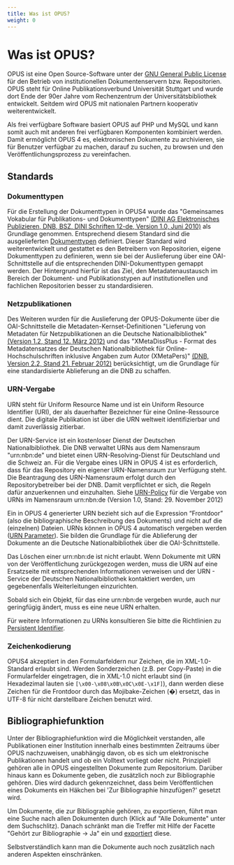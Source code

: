 ```yaml
---
title: Was ist OPUS?
weight: 0
---
```


# Was ist OPUS?

OPUS ist eine Open Source-Software unter der [GNU General Public License][GNUGPL] für den Betrieb von institutionellen
Dokumentenservern bzw. Repositorien. OPUS steht für Online Publikationsverbund Universität Stuttgart und wurde dort
Ende der 90er Jahre vom Rechenzentrum der Universitätsbibliothek entwickelt. Seitdem wird OPUS mit nationalen Partnern
kooperativ weiterentwickelt.

Als frei verfügbare Software basiert OPUS auf PHP und MySQL und kann somit auch mit anderen frei verfügbaren Komponenten
kombiniert werden. Damit ermöglicht OPUS 4 es, elektronischen Dokumente zu archivieren, sie für Benutzer verfügbar zu
machen, darauf zu suchen, zu browsen und den Veröffentlichungsprozess zu vereinfachen.

## Standards

### Dokumenttypen

Für die Erstellung der Dokumenttypen in OPUS4 wurde das "Gemeinsames Vokabular für Publikations- und Dokumenttypen"
[(DINI AG Elektronisches Publizieren, DNB, BSZ, DINI Schriften 12-de, Version 1.0, Juni 2010)][DINI] als Grundlage
genommen. Entsprechend diesem Standard sind die
ausgelieferten [Dokumenttypen][DOCTYPES] definiert. Dieser Standard wird weiterentwickelt und gestattet es den
Betreibern von Repositorien, eigene Dokumenttypen zu definieren, wenn sie bei der Auslieferung über eine
OAI-Schnittstelle auf die entsprechenden DINI-Dokumenttypen gemappt werden. Der Hintergrund hierfür ist das Ziel,
den Metadatenaustausch im Bereich der Dokument- und Publikationstypen auf institutionellen und fachlichen Repositorien
besser zu standardisieren.

### Netzpublikationen

Des Weiteren wurden für die Auslieferung der OPUS-Dokumente über die OAI-Schnittstelle die
Metadaten-Kernset-Definitionen "Lieferung von Metadaten für Netzpublikationen an die Deutsche Nationalbibliothek"
[(Version 1.2, Stand 12. März 2012)][DNBMDKERN] und das
"XMetaDissPlus - Format des Metadatensatzes der Deutschen Nationalbibliothek für Online-Hochschulschriften inklusive
Angaben zum Autor (XMetaPers)" [(DNB, Version 2.2, Stand 21. Februar 2012)][XMETADISSPLUS]
berücksichtigt, um die Grundlage für eine standardisierte Ablieferung an die DNB zu schaffen.

### URN-Vergabe

URN steht für Uniform Resource Name und ist ein Uniform Resource Identifier (URI), der als dauerhafter Bezeichner für 
eine Online-Ressource dient.
Die digitale Publikation ist über die URN weltweit identifizierbar und damit zuverlässig zitierbar.

Der URN-Service ist ein kostenloser Dienst der Deutschen Nationalbibliothek. Die DNB verwaltet URNs aus dem Namensraum 
"urn:nbn:de" und bietet einen URN-Resolving-Dienst für Deutschland und die Schweiz an.
Für die Vergabe eines URN in OPUS 4 ist es erforderlich, dass für das Repository ein eigener URN-Namensraum zur 
Verfügung steht.
Die Beantragung des URN-Namensraum erfolgt durch den Repositorybetreiber bei der DNB. Damit verpflichtet er sich, 
die Regeln dafür anzuerkennen und einzuhalten.
Siehe [URN-Policy][URNPOLICY] für die Vergabe von URNs im Namensraum urn:nbn:de (Version 1.0, Stand: 29. November 2012)

Ein in OPUS 4 generierter URN bezieht sich auf die Expression “Frontdoor” (also die bibliographische Beschreibung des 
Dokuments) und nicht auf die (einzelnen) Dateien.
URNs können in OPUS 4 automatisch vergeben werden ([URN Parameter](config/urn.html)). Sie bilden die Grundlage für die 
Ablieferung der Dokumente an die Deutsche Nationalbibliothek über die OAI-Schnittstelle.

<p class="info">
Das Löschen einer urn:nbn:de ist nicht erlaubt. Wenn Dokumente mit URN  von der Veröffentlichung zurückgezogen werden, 
muss die URN auf eine Ersatzseite mit entsprechenden Informationen verweisen und der URN - Service der Deutschen 
Nationalbibliothek kontaktiert werden, um gegebenenfalls Weiterleitungen einzurichten.
</p>

<p class="info">
Sobald sich ein Objekt, für das eine urn:nbn:de vergeben wurde, auch nur geringfügig ändert, muss es eine neue URN 
erhalten. 
</p>


Für weitere Informationen zu URNs konsultieren Sie bitte die Richtlinien zu [Persistent Identifier][PERSISTENTID].


### Zeichenkodierung

OPUS4 akzeptiert in den Formularfeldern nur Zeichen, die im XML-1.0-Standard erlaubt sind. Werden Sonderzeichen
(z.B. per Copy-Paste) in die Formularfelder eingetragen, die in XML-1.0 nicht erlaubt sind (in Hexadezimal lauten sie
`[\x00-\x08\x0B\x0C\x0E-\x1F]`), dann werden diese
Zeichen für die Frontdoor durch das Mojibake-Zeichen (&#65533;) ersetzt, das in UTF-8 für nicht darstellbare Zeichen
benutzt wird.

## Bibliographiefunktion

Unter der Bibliographiefunktion wird die Möglichkeit verstanden, alle Publikationen einer Institution innerhalb eines
bestimmten Zeitraums über OPUS nachzuweisen, unabhängig davon, ob es sich um elektronische Publikationen handelt und ob
ein Volltext vorliegt oder nicht. Prinzipiell gehören alle in OPUS eingestellten Dokumente zum Repositorium. Darüber
hinaus kann es Dokumente geben, die zusätzlich noch zur Bibliographie gehören. Dies wird dadurch gekennzeichnet, dass
beim Veröffentlichen eines Dokuments ein Häkchen bei 'Zur Bibliographie hinzufügen?' gesetzt wird.

Um Dokumente, die zur Bibliographie gehören, zu exportieren, führt man eine Suche nach allen Dokumenten durch (Klick
auf "Alle Dokumente" unter dem Suchschlitz). Danach schränkt man die Treffer mit Hilfe der Facette "Gehört zur
Bibliographie -> Ja" ein und [exportiert][EXPORT] diese.

<p class="info">
Selbstverständlich kann man die Dokumente auch noch zusätzlich nach anderen Aspekten einschränken.
</p>

[GNUGPL]: http://www.gnu.org/copyleft/gpl.html
[DINI]: http://nbn-resolving.de/urn:nbn:de:kobv:11-100109998
[DNBMDKERN]: http://d-nb.info/1020730110/34
[XMETADISSPLUS]: http://d-nb.info/1020009535/34
[PERSISTENTID]: http://www.persistent-identifier.de/?link=3352
[NESTOR]: http://nestor.sub.uni-goettingen.de/handbuch/artikel/nestor_handbuch_artikel_336.pdf
[DOCTYPES]: documenttypes/index.html
[EXPORT]: features/export.html
[URNPOLICY]: http://nbn-resolving.de/urn:nbn:de:101-2012121200